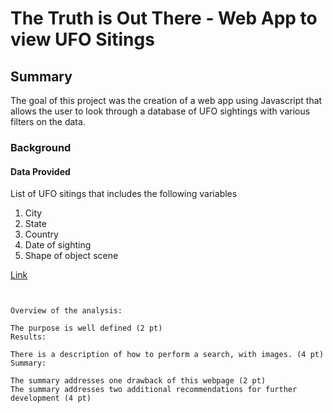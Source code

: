 # The Truth is Out There - Web App to view UFO Sitings
## Summary
The goal of this project was the creation of a web app using Javascript that allows the user to look through a database of UFO sightings with various filters on the data.
### Background

#### Data Provided
List of UFO sitings that includes the following variables
1. City
2. State
3. Country
4. Date of sighting
5. Shape of object scene



[Link](https://xactuary.github.io/UFOs/) 
```


Overview of the analysis:

The purpose is well defined (2 pt)
Results:

There is a description of how to perform a search, with images. (4 pt)
Summary:

The summary addresses one drawback of this webpage (2 pt)
The summary addresses two additional recommendations for further development (4 pt)
